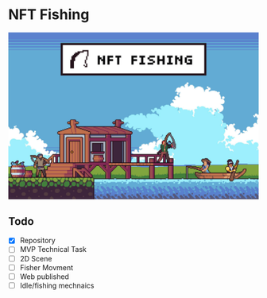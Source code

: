 # NFT Fishing 
![Game thumbnail](res\thumbnail.jpg)

## Todo

- [x] Repository
- [ ] MVP Technical Task
- [ ] 2D Scene
- [ ] Fisher Movment
- [ ] Web published
- [ ] Idle/fishing mechnaics
